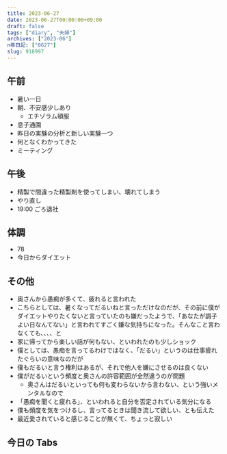 ```yaml
---
title: 2023-06-27
date: 2023-06-27T00:00:00+09:00
draft: false
tags: ["diary", "夫婦"]
archives: ["2023-06"]
n年日記: ["0627"]
slug: 918997
---
```


## 午前

- 暑い一日
- 朝、不安感少しあり
  - エチゾラム頓服
- 息子通園
- 昨日の実験の分析と新しい実験一つ
- 何となくわかってきた
- ミーティング

## 午後

- 精製で間違った精製剤を使ってしまい、壊れてしまう
- やり直し
- 19:00 ごろ退社

## 体調

- 78
- 今日からダイエット

## その他

- 奥さんから愚痴が多くて、疲れると言われた
- こちらとしては、暑くなってだるいねと言っただけなのだが、その前に僕がダイエットやりたくないと言っていたのも嫌だったようで、「あなたが調子よい日なんてない」と言われてすごく嫌な気持ちになった。そんなこと言わなくても、、、、と
- 家に帰ってから楽しい話が何もない、といわれたのも少しショック
- 僕としては、愚痴を言ってるわけではなく、「だるい」というのは仕事疲れたぐらいの意味なのだが
- 僕もだるいと言う権利はあるが、それで他人を嫌にさせるのは良くない
- 僕がだるいという頻度と奥さんの許容範囲が全然違うのが問題
  - 奥さんはだるいといっても何も変わらないから言わない、という強いメンタルなので
- 「愚痴を聞くと疲れる」、といわれると自分を否定されている気分になる
- 僕も頻度を気をつけるし、言ってるときは聞き流して欲しい、とも伝えた
- 最近愛されていると感じることが無くて、ちょっと寂しい

## 今日の Tabs
